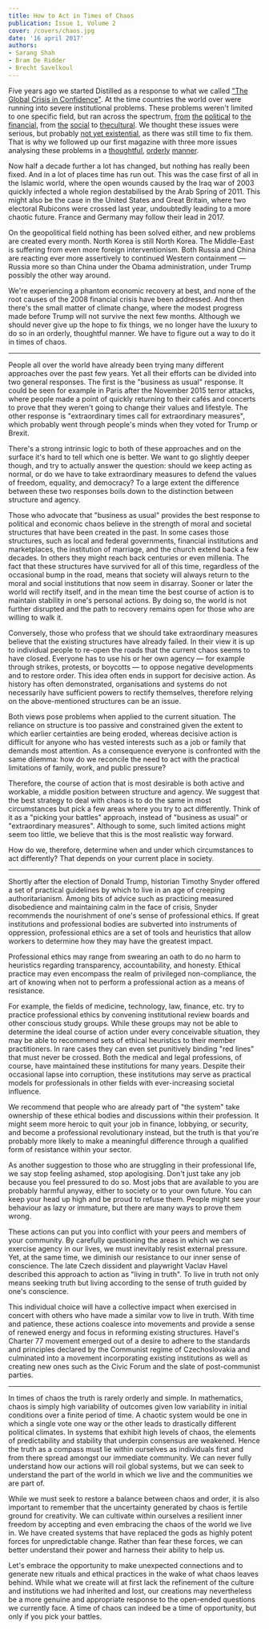 ```yaml
---
title: How to Act in Times of Chaos
publication: Issue 1, Volume 2
cover: /covers/chaos.jpg
date: '16 april 2017'
authors:
- Sarang Shah
- Bram De Ridder
- Brecht Savelkoul
---
```


Five years ago we started Distilled as a response to what we called ["The Global Crisis in Confidence"](http://distilledmagazine.com/letter-from-the-editor-in-chief/). At the time countries the world over were running into severe institutional problems. These problems weren't limited to one specific field, but ran across the spectrum, [from](http://distilledmagazine.com/the-ongoing-sack-of-rome/http://distilledmagazine.com/the-ongoing-sack-of-rome/) [the](http://distilledmagazine.com/democracy-and-the-arab-uprisings/) [political](http://distilledmagazine.com/crisis-for-the-young-dynamic-democracy-of-taiwan/) to [the](http://distilledmagazine.com/the-financial-crisis-of-shareholder-primacy/) [financial](http://distilledmagazine.com/no-end-to-the-panic/), from [the](http://distilledmagazine.com/the-disconnected-society/) [social](http://distilledmagazine.com/one-state-two-peoples-china-and-the-us/) to [the](http://distilledmagazine.com/the-confusions-of-young-anonymous/)[cultural](http://distilledmagazine.com/culture-and-social-responsibility/). We thought these issues were serious, but probably [not yet existential](http://distilledmagazine.com/keep-calm-and-carry-onwards/), as there was still time to fix them. That is why we followed up our first magazine with three more issues analysing these problems in a [thoughtful](http://distilledmagazine.com/ed-individualism-vs-collectivism/), [orderly](http://distilledmagazine.com/the-origin-of-principles/) [manner](http://distilledmagazine.com/the-art-of-the-possible/).

Now half a decade further a lot has changed, but nothing has really been fixed. And in a lot of places time has run out. This was the case first of all in the Islamic world, where the open wounds caused by the Iraq war of 2003 quickly infected a whole region destabilised by the Arab Spring of 2011. This might also be the case in the United States and Great Britain, where two electoral Rubicons were crossed last year, undoubtedly leading to a more chaotic future. France and Germany may follow their lead in 2017.

On the geopolitical field nothing has been solved either, and new problems are created every month. North Korea is still North Korea. The Middle-East is suffering from even more foreign interventionism. Both Russia and China are reacting ever more assertively to continued Western containment — Russia more so than China under the Obama administration, under Trump possibly the other way around.

We're experiencing a phantom economic recovery at best, and none of the root causes of the 2008 financial crisis have been addressed. And then there's the small matter of climate change, where the modest progress made before Trump will not survive the next few months. Although we should never give up the hope to fix things, we no longer have the luxury to do so in an orderly, thoughtful manner. We have to figure out a way to do it in times of chaos.

---

People all over the world have already been trying many different approaches over the past few years. Yet all their efforts can be divided into two general responses. The first is the "business as usual" response. It could be seen for example in Paris after the November 2015 terror attacks, where people made a point of quickly returning to their cafés and concerts to prove that they weren't going to change their values and lifestyle. The other response is "extraordinary times call for extraordinary measures", which probably went through people's minds when they voted for Trump or Brexit.

There's a strong intrinsic logic to both of these approaches and on the surface it's hard to tell which one is better. We want to go slightly deeper though, and try to actually answer the question: should we keep acting as normal, or do we have to take extraordinary measures to defend the values of freedom, equality, and democracy? To a large extent the difference between these two responses boils down to the distinction between structure and agency.

Those who advocate that "business as usual" provides the best response to political and economic chaos believe in the strength of moral and societal structures that have been created in the past. In some cases those structures, such as local and federal governments, financial institutions and marketplaces, the institution of marriage, and the church extend back a few decades. In others they might reach back centuries or even millenia. The fact that these structures have survived for all of this time, regardless of the occasional bump in the road, means that society will always return to the moral and social institutions that now seem in disarray. Sooner or later the world will rectify itself, and in the mean time the best course of action is to maintain stability in one's personal actions. By doing so, the world is not further disrupted and the path to recovery remains open for those who are willing to walk it.

Conversely, those who profess that we should take extraordinary measures believe that the existing structures have already failed. In their view it is up to individual people to re-open the roads that the current chaos seems to have closed. Everyone has to use his or her own agency — for example through strikes, protests, or boycotts — to oppose negative developments and to restore order. This idea often ends in support for decisive action. As history has often demonstrated, organisations and systems do not necessarily have sufficient powers to rectify themselves, therefore relying on the above-mentioned structures can be an issue.

Both views pose problems when applied to the current situation. The reliance on structure is too passive and constrained given the extent to which earlier certainties are being eroded, whereas decisive action is difficult for anyone who has vested interests such as a job or family that demands most attention. As a consequence everyone is confronted with the same dilemma: how do we reconcile the need to act with the practical limitations of family, work, and public pressure?

Therefore, the course of action that is most desirable is both active and workable, a middle position between structure and agency. We suggest that the best strategy to deal with chaos is to do the same in most circumstances but pick a few areas where you try to act differently. Think of it as a "picking your battles" approach, instead of "business as usual" or "extraordinary measures". Although to some, such limited actions might seem too little, we believe that this is the most realistic way forward.

How do we, therefore, determine when and under which circumstances to act differently? That depends on your current place in society.

---

Shortly after the election of Donald Trump, historian Timothy Snyder offered a set of practical guidelines by which to live in an age of creeping authoritarianism. Among bits of advice such as practicing measured disobedience and maintaining calm in the face of crisis, Snyder recommends the nourishment of one's sense of professional ethics. If great institutions and professional bodies are subverted into instruments of oppression, professional ethics are a set of tools and heuristics that allow workers to determine how they may have the greatest impact.

Professional ethics may range from swearing an oath to do no harm to heuristics regarding transparency, accountability, and honesty. Ethical practice may even encompass the realm of privileged non-compliance, the art of knowing when not to perform a professional action as a means of resistance.

For example, the fields of medicine, technology, law, finance, etc. try to practice professional ethics by convening institutional review boards and other conscious study groups. While these groups may not be able to determine the ideal course of action under every conceivable situation, they may be able to recommend sets of ethical heuristics to their member practitioners. In rare cases they can even set punitively binding "red lines" that must never be crossed. Both the medical and legal professions, of course, have maintained these institutions for many years. Despite their occasional lapse into corruption, these institutions may serve as practical models for professionals in other fields with ever-increasing societal influence.

We recommend that people who are already part of "the system" take ownership of these ethical bodies and discussions within their profession. It might seem more heroic to quit your job in finance, lobbying, or security, and become a professional revolutionary instead, but the truth is that you're probably more likely to make a meaningful difference through a qualified form of resistance within your sector.

As another suggestion to those who are struggling in their professional life, we say stop feeling ashamed, stop apologising. Don't just take any job because you feel pressured to do so. Most jobs that are available to you are probably harmful anyway, either to society or to your own future. You can keep your head up high and be proud to refuse them. People might see your behaviour as lazy or immature, but there are many ways to prove them wrong.

These actions can put you into conflict with your peers and members of your community. By carefully questioning the areas in which we can exercise agency in our lives, we must inevitably resist external pressure. Yet, at the same time, we diminish our resistance to our inner sense of conscience. The late Czech dissident and playwright Vaclav Havel described this approach to action as "living in truth". To live in truth not only means seeking truth but living according to the sense of truth guided by one's conscience.

This individual choice will have a collective impact when exercised in concert with others who have made a similar vow to live in truth. With time and patience, these actions coalesce into movements and provide a sense of renewed energy and focus in reforming existing structures. Havel's Charter 77 movement emerged out of a desire to adhere to the standards and principles declared by the Communist regime of Czechoslovakia and culminated into a movement incorporating existing institutions as well as creating new ones such as the Civic Forum and the slate of post-communist parties.

---

In times of chaos the truth is rarely orderly and simple. In mathematics, chaos is simply high variability of outcomes given low variability in initial conditions over a finite period of time. A chaotic system would be one in which a single vote one way or the other leads to drastically different political climates. In systems that exhibit high levels of chaos, the elements of predictability and stability that underpin consensus are weakened. Hence the truth as a compass must lie within ourselves as individuals first and from there spread amongst our immediate community. We can never fully understand how our actions will roil global systems, but we can seek to understand the part of the world in which we live and the communities we are part of.

While we must seek to restore a balance between chaos and order, it is also important to remember that the uncertainty generated by chaos is fertile ground for creativity. We can cultivate within ourselves a resilient inner freedom by accepting and even embracing the chaos of the world we live in. We have created systems that have replaced the gods as highly potent forces for unpredictable change. Rather than fear these forces, we can better understand their power and harness their ability to help us.

Let's embrace the opportunity to make unexpected connections and to generate new rituals and ethical practices in the wake of what chaos leaves behind. While what we create will at first lack the refinement of the culture and institutions we had inherited and lost, our creations may nevertheless be a more genuine and appropriate response to the open-ended questions we currently face. A time of chaos can indeed be a time of opportunity, but only if you pick your battles.
